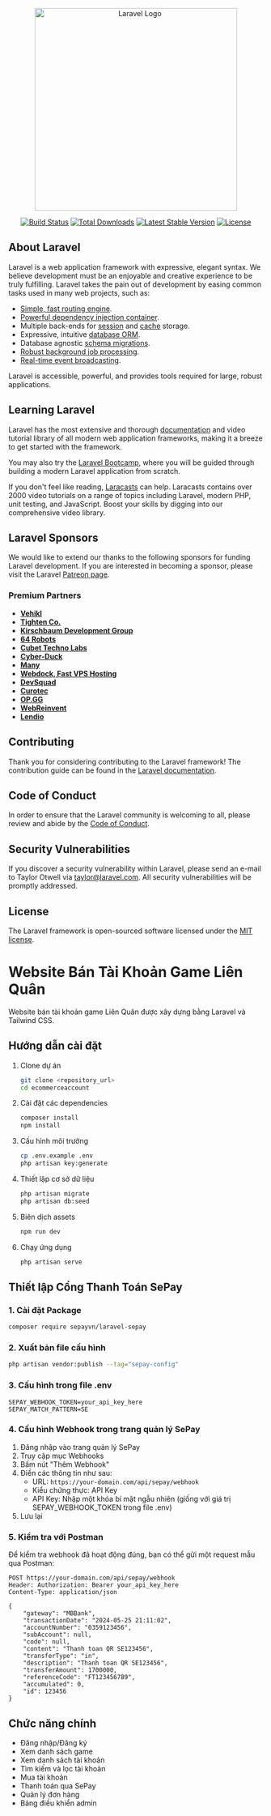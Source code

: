 <p align="center"><a href="https://laravel.com" target="_blank"><img src="https://raw.githubusercontent.com/laravel/art/master/logo-lockup/5%20SVG/2%20CMYK/1%20Full%20Color/laravel-logolockup-cmyk-red.svg" width="400" alt="Laravel Logo"></a></p>

<p align="center">
<a href="https://github.com/laravel/framework/actions"><img src="https://github.com/laravel/framework/workflows/tests/badge.svg" alt="Build Status"></a>
<a href="https://packagist.org/packages/laravel/framework"><img src="https://img.shields.io/packagist/dt/laravel/framework" alt="Total Downloads"></a>
<a href="https://packagist.org/packages/laravel/framework"><img src="https://img.shields.io/packagist/v/laravel/framework" alt="Latest Stable Version"></a>
<a href="https://packagist.org/packages/laravel/framework"><img src="https://img.shields.io/packagist/l/laravel/framework" alt="License"></a>
</p>

## About Laravel

Laravel is a web application framework with expressive, elegant syntax. We believe development must be an enjoyable and creative experience to be truly fulfilling. Laravel takes the pain out of development by easing common tasks used in many web projects, such as:

- [Simple, fast routing engine](https://laravel.com/docs/routing).
- [Powerful dependency injection container](https://laravel.com/docs/container).
- Multiple back-ends for [session](https://laravel.com/docs/session) and [cache](https://laravel.com/docs/cache) storage.
- Expressive, intuitive [database ORM](https://laravel.com/docs/eloquent).
- Database agnostic [schema migrations](https://laravel.com/docs/migrations).
- [Robust background job processing](https://laravel.com/docs/queues).
- [Real-time event broadcasting](https://laravel.com/docs/broadcasting).

Laravel is accessible, powerful, and provides tools required for large, robust applications.

## Learning Laravel

Laravel has the most extensive and thorough [documentation](https://laravel.com/docs) and video tutorial library of all modern web application frameworks, making it a breeze to get started with the framework.

You may also try the [Laravel Bootcamp](https://bootcamp.laravel.com), where you will be guided through building a modern Laravel application from scratch.

If you don't feel like reading, [Laracasts](https://laracasts.com) can help. Laracasts contains over 2000 video tutorials on a range of topics including Laravel, modern PHP, unit testing, and JavaScript. Boost your skills by digging into our comprehensive video library.

## Laravel Sponsors

We would like to extend our thanks to the following sponsors for funding Laravel development. If you are interested in becoming a sponsor, please visit the Laravel [Patreon page](https://patreon.com/taylorotwell).

### Premium Partners

- **[Vehikl](https://vehikl.com/)**
- **[Tighten Co.](https://tighten.co)**
- **[Kirschbaum Development Group](https://kirschbaumdevelopment.com)**
- **[64 Robots](https://64robots.com)**
- **[Cubet Techno Labs](https://cubettech.com)**
- **[Cyber-Duck](https://cyber-duck.co.uk)**
- **[Many](https://www.many.co.uk)**
- **[Webdock, Fast VPS Hosting](https://www.webdock.io/en)**
- **[DevSquad](https://devsquad.com)**
- **[Curotec](https://www.curotec.com/services/technologies/laravel/)**
- **[OP.GG](https://op.gg)**
- **[WebReinvent](https://webreinvent.com/?utm_source=laravel&utm_medium=github&utm_campaign=patreon-sponsors)**
- **[Lendio](https://lendio.com)**

## Contributing

Thank you for considering contributing to the Laravel framework! The contribution guide can be found in the [Laravel documentation](https://laravel.com/docs/contributions).

## Code of Conduct

In order to ensure that the Laravel community is welcoming to all, please review and abide by the [Code of Conduct](https://laravel.com/docs/contributions#code-of-conduct).

## Security Vulnerabilities

If you discover a security vulnerability within Laravel, please send an e-mail to Taylor Otwell via [taylor@laravel.com](mailto:taylor@laravel.com). All security vulnerabilities will be promptly addressed.

## License

The Laravel framework is open-sourced software licensed under the [MIT license](https://opensource.org/licenses/MIT).

# Website Bán Tài Khoản Game Liên Quân

Website bán tài khoản game Liên Quân được xây dựng bằng Laravel và Tailwind CSS.

## Hướng dẫn cài đặt

1. Clone dự án
   ```bash
   git clone <repository_url>
   cd ecommerceaccount
   ```

2. Cài đặt các dependencies
   ```bash
   composer install
   npm install
   ```

3. Cấu hình môi trường
   ```bash
   cp .env.example .env
   php artisan key:generate
   ```

4. Thiết lập cơ sở dữ liệu
   ```bash
   php artisan migrate
   php artisan db:seed
   ```

5. Biên dịch assets
   ```bash
   npm run dev
   ```

6. Chạy ứng dụng
   ```bash
   php artisan serve
   ```

## Thiết lập Cổng Thanh Toán SePay

### 1. Cài đặt Package

```bash
composer require sepayvn/laravel-sepay
```

### 2. Xuất bản file cấu hình

```bash
php artisan vendor:publish --tag="sepay-config"
```

### 3. Cấu hình trong file .env

```
SEPAY_WEBHOOK_TOKEN=your_api_key_here
SEPAY_MATCH_PATTERN=SE
```

### 4. Cấu hình Webhook trong trang quản lý SePay

1. Đăng nhập vào trang quản lý SePay
2. Truy cập mục Webhooks
3. Bấm nút "Thêm Webhook"
4. Điền các thông tin như sau:
   - URL: `https://your-domain.com/api/sepay/webhook`
   - Kiểu chứng thực: API Key
   - API Key: Nhập một khóa bí mật ngẫu nhiên (giống với giá trị SEPAY_WEBHOOK_TOKEN trong file .env)
5. Lưu lại

### 5. Kiểm tra với Postman

Để kiểm tra webhook đã hoạt động đúng, bạn có thể gửi một request mẫu qua Postman:

```
POST https://your-domain.com/api/sepay/webhook
Header: Authorization: Bearer your_api_key_here
Content-Type: application/json

{
    "gateway": "MBBank",
    "transactionDate": "2024-05-25 21:11:02",
    "accountNumber": "0359123456",
    "subAccount": null,
    "code": null,
    "content": "Thanh toan QR SE123456",
    "transferType": "in",
    "description": "Thanh toan QR SE123456",
    "transferAmount": 1700000,
    "referenceCode": "FT123456789",
    "accumulated": 0,
    "id": 123456
}
```

## Chức năng chính

- Đăng nhập/Đăng ký
- Xem danh sách game
- Xem danh sách tài khoản
- Tìm kiếm và lọc tài khoản
- Mua tài khoản
- Thanh toán qua SePay
- Quản lý đơn hàng
- Bảng điều khiển admin
